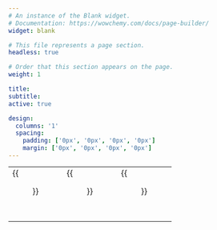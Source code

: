 ```yaml
---
# An instance of the Blank widget.
# Documentation: https://wowchemy.com/docs/page-builder/
widget: blank

# This file represents a page section.
headless: true

# Order that this section appears on the page.
weight: 1

title:
subtitle:
active: true

design:
  columns: '1'
  spacing:
    padding: ['0px', '0px', '0px', '0px']
    margin: ['0px', '0px', '0px', '0px']
---
```

<table  cellpadding="5" style="margin:auto">
	<tbody>
		<tr class="text-align:left; height:60px">
			<td class="text-align:center">{{<figure src="princeton_logo.png" style="height:50px" alt="princeton logo" style="float:left" >}}</td>
			<td class="text-align:center">
{{<figure src="kingsbury_lab_logo.png" style="height:50px" alt="kingsbury lab logo" style="float:center">}}</td>
			<td class="text-align:right">{{<figure src="andlinger_logo.png" style="height:50px" alt="andlinger center logo" style="float:right" >}}</td>
		</tr>
	</tbody>
</table>




